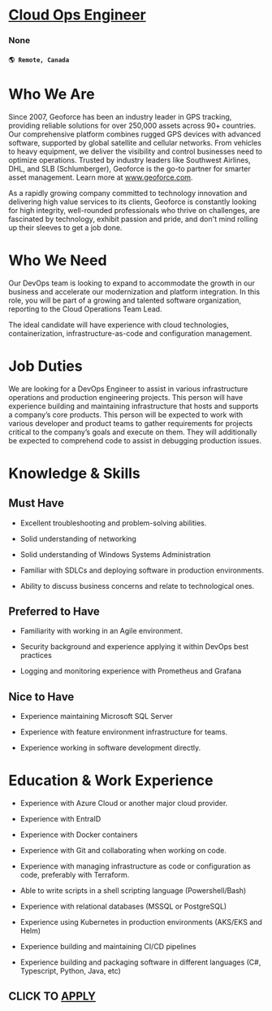 # [Cloud Ops Engineer ](https://www.remotewlb.com/apply/cloud-ops-engineer)  
### None  
#### `🌎 Remote, Canada`  

# Who We Are

Since 2007, Geoforce has been an industry leader in GPS tracking, providing reliable solutions for over 250,000 assets across 90+ countries. Our comprehensive platform combines rugged GPS devices with advanced software, supported by global satellite and cellular networks. From vehicles to heavy equipment, we deliver the visibility and control businesses need to optimize operations. Trusted by industry leaders like Southwest Airlines, DHL, and SLB (Schlumberger), Geoforce is the go-to partner for smarter asset management. Learn more at www.geoforce.com.

As a rapidly growing company committed to technology innovation and delivering high value services to its clients, Geoforce is constantly looking for high integrity, well-rounded professionals who thrive on challenges, are fascinated by technology, exhibit passion and pride, and don't mind rolling up their sleeves to get a job done.

# Who We Need

Our DevOps team is looking to expand to accommodate the growth in our business and accelerate our modernization and platform integration. In this role, you will be part of a growing and talented software organization, reporting to the Cloud Operations Team Lead.

The ideal candidate will have experience with cloud technologies, containerization, infrastructure-as-code and configuration management.

# Job Duties

We are looking for a DevOps Engineer to assist in various infrastructure operations and production engineering projects. This person will have experience building and maintaining infrastructure that hosts and supports a company’s core products. This person will be expected to work with various developer and product teams to gather requirements for projects critical to the company’s goals and execute on them. They will additionally be expected to comprehend code to assist in debugging production issues.

# Knowledge & Skills

## Must Have

  * Excellent troubleshooting and problem-solving abilities. 

  * Solid understanding of networking 

  * Solid understanding of Windows Systems Administration 

  * Familiar with SDLCs and deploying software in production environments. 

  * Ability to discuss business concerns and relate to technological ones. 

## Preferred to Have

  * Familiarity with working in an Agile environment. 

  * Security background and experience applying it within DevOps best practices 

  * Logging and monitoring experience with Prometheus and Grafana 

## Nice to Have

  * Experience maintaining Microsoft SQL Server 

  * Experience with feature environment infrastructure for teams. 

  * Experience working in software development directly. 

# Education & Work Experience

  * Experience with Azure Cloud or another major cloud provider. 

  * Experience with EntraID 

  * Experience with Docker containers 

  * Experience with Git and collaborating when working on code. 

  * Experience with managing infrastructure as code or configuration as code, preferably with Terraform. 

  * Able to write scripts in a shell scripting language (Powershell/Bash) 

  * Experience with relational databases (MSSQL or PostgreSQL) 

  * Experience using Kubernetes in production environments (AKS/EKS and Helm) 

  * Experience building and maintaining CI/CD pipelines 

  * Experience building and packaging software in different languages (C#, Typescript, Python, Java, etc) 

  
## CLICK TO [APPLY](https://www.remotewlb.com/apply/cloud-ops-engineer)

